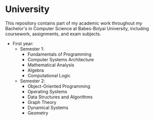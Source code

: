 # University
This repository contains part of my academic work throughout my Bachelor's in Computer Science at Babes-Bolyai University, including coursework, assignments, and exam subjects.

* First year:
  * Semester 1:
    * Fundamentals of Programming
    * Computer Systems Architecture
    * Mathematical Analysis
    * Algebra
    * Computational Logic
  * Semester 2:
    * Object-Oriented Programming
    * Operating Systems
    * Data Structures and Algorithms
    * Graph Theory
    * Dynamical Systems
    * Geometry
